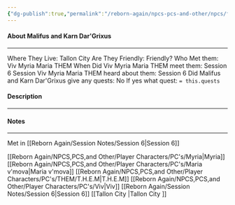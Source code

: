 ```yaml
---
{"dg-publish":true,"permalink":"/reborn-again/npcs-pcs-and-other/npcs/friendly/malifus-and-karn-dar-grixus/"}
---
```



#### About Malifus and Karn Dar'Grixus
---
Where They Live: Tallon City 
Are They Friendly: Friendly?
Who Met them: Viv Myria Maria THEM
When Did Viv Myria Maria THEM meet them: Session 6
Session Viv Myria Maria THEM heard about them: Session 6
Did Malifus and Karn Dar'Grixus give any quests: No
	If yes what quest: `= this.quests`


#### Description


---

#### Notes
---
Met in [[Reborn Again/Session Notes/Session 6\|Session 6]]

[[Reborn Again/NPCS,PCS,and Other/Player Characters/PC's/Myria\|Myria]]
[[Reborn Again/NPCS,PCS,and Other/Player Characters/PC's/Maria v'mova\|Maria v'mova]]
[[Reborn Again/NPCS,PCS,and Other/Player Characters/PC's/THEM/T.H.E.M\|T.H.E.M]]
[[Reborn Again/NPCS,PCS,and Other/Player Characters/PC's/Viv\|Viv]]
[[Reborn Again/Session Notes/Session 6\|Session 6]]
[[Tallon City \|Tallon City ]]
